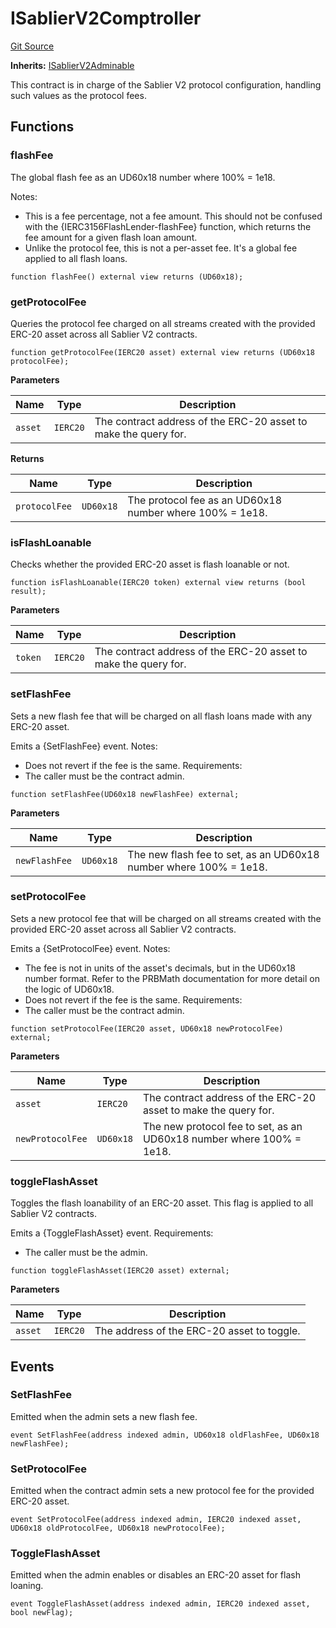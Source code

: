 # ISablierV2Comptroller

[Git Source](https://github.com/sablierhq/v2-core/blob/dd92abb9f3f01149a5be0e13eb517772181c5081/docs/contracts/v2/reference/core/interfaces)

**Inherits:** [ISablierV2Adminable](/docs/contracts/v2/reference/core/interfaces/interface.ISablierV2Adminable.md)

This contract is in charge of the Sablier V2 protocol configuration, handling such values as the protocol fees.

## Functions

### flashFee

The global flash fee as an UD60x18 number where 100% = 1e18.

Notes:

- This is a fee percentage, not a fee amount. This should not be confused with the {IERC3156FlashLender-flashFee}
  function, which returns the fee amount for a given flash loan amount.
- Unlike the protocol fee, this is not a per-asset fee. It's a global fee applied to all flash loans.

```solidity
function flashFee() external view returns (UD60x18);
```

### getProtocolFee

Queries the protocol fee charged on all streams created with the provided ERC-20 asset across all Sablier V2 contracts.

```solidity
function getProtocolFee(IERC20 asset) external view returns (UD60x18 protocolFee);
```

**Parameters**

| Name    | Type     | Description                                                     |
| ------- | -------- | --------------------------------------------------------------- |
| `asset` | `IERC20` | The contract address of the ERC-20 asset to make the query for. |

**Returns**

| Name          | Type      | Description                                              |
| ------------- | --------- | -------------------------------------------------------- |
| `protocolFee` | `UD60x18` | The protocol fee as an UD60x18 number where 100% = 1e18. |

### isFlashLoanable

Checks whether the provided ERC-20 asset is flash loanable or not.

```solidity
function isFlashLoanable(IERC20 token) external view returns (bool result);
```

**Parameters**

| Name    | Type     | Description                                                     |
| ------- | -------- | --------------------------------------------------------------- |
| `token` | `IERC20` | The contract address of the ERC-20 asset to make the query for. |

### setFlashFee

Sets a new flash fee that will be charged on all flash loans made with any ERC-20 asset.

Emits a {SetFlashFee} event. Notes:

- Does not revert if the fee is the same. Requirements:
- The caller must be the contract admin.

```solidity
function setFlashFee(UD60x18 newFlashFee) external;
```

**Parameters**

| Name          | Type      | Description                                                       |
| ------------- | --------- | ----------------------------------------------------------------- |
| `newFlashFee` | `UD60x18` | The new flash fee to set, as an UD60x18 number where 100% = 1e18. |

### setProtocolFee

Sets a new protocol fee that will be charged on all streams created with the provided ERC-20 asset across all Sablier V2
contracts.

Emits a {SetProtocolFee} event. Notes:

- The fee is not in units of the asset's decimals, but in the UD60x18 number format. Refer to the PRBMath documentation
  for more detail on the logic of UD60x18.
- Does not revert if the fee is the same. Requirements:
- The caller must be the contract admin.

```solidity
function setProtocolFee(IERC20 asset, UD60x18 newProtocolFee) external;
```

**Parameters**

| Name             | Type      | Description                                                          |
| ---------------- | --------- | -------------------------------------------------------------------- |
| `asset`          | `IERC20`  | The contract address of the ERC-20 asset to make the query for.      |
| `newProtocolFee` | `UD60x18` | The new protocol fee to set, as an UD60x18 number where 100% = 1e18. |

### toggleFlashAsset

Toggles the flash loanability of an ERC-20 asset. This flag is applied to all Sablier V2 contracts.

Emits a {ToggleFlashAsset} event. Requirements:

- The caller must be the admin.

```solidity
function toggleFlashAsset(IERC20 asset) external;
```

**Parameters**

| Name    | Type     | Description                                |
| ------- | -------- | ------------------------------------------ |
| `asset` | `IERC20` | The address of the ERC-20 asset to toggle. |

## Events

### SetFlashFee

Emitted when the admin sets a new flash fee.

```solidity
event SetFlashFee(address indexed admin, UD60x18 oldFlashFee, UD60x18 newFlashFee);
```

### SetProtocolFee

Emitted when the contract admin sets a new protocol fee for the provided ERC-20 asset.

```solidity
event SetProtocolFee(address indexed admin, IERC20 indexed asset, UD60x18 oldProtocolFee, UD60x18 newProtocolFee);
```

### ToggleFlashAsset

Emitted when the admin enables or disables an ERC-20 asset for flash loaning.

```solidity
event ToggleFlashAsset(address indexed admin, IERC20 indexed asset, bool newFlag);
```
